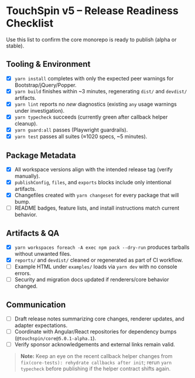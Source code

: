 # TouchSpin v5 – Release Readiness Checklist

Use this list to confirm the core monorepo is ready to publish (alpha or stable).

## Tooling & Environment
- [x] `yarn install` completes with only the expected peer warnings for Bootstrap/jQuery/Popper.
- [x] `yarn build` finishes within ~3 minutes, regenerating `dist/` and `devdist/` artifacts.
- [x] `yarn lint` reports no *new* diagnostics (existing `any` usage warnings under investigation).
- [x] `yarn typecheck` succeeds (currently green after callback helper cleanup).
- [x] `yarn guard:all` passes (Playwright guardrails).
- [x] `yarn test` passes all suites (≈1020 specs, ~5 minutes).

## Package Metadata
- [x] All workspace versions align with the intended release tag (verify manually).
- [x] `publishConfig`, `files`, and `exports` blocks include only intentional artifacts.
- [x] Changefiles created with `yarn changeset` for every package that will bump.
- [ ] README badges, feature lists, and install instructions match current behavior.

## Artifacts & QA
- [x] `yarn workspaces foreach -A exec npm pack --dry-run` produces tarballs without unwanted files.
- [x] `reports/` and `devdist/` cleaned or regenerated as part of CI workflow.
- [ ] Example HTML under `examples/` loads via `yarn dev` with no console errors.
- [ ] Security and migration docs updated if renderers/core behavior changed.

## Communication
- [ ] Draft release notes summarizing core changes, renderer updates, and adapter expectations.
- [ ] Coordinate with Angular/React repositories for dependency bumps (`@touchspin/core@5.0.1-alpha.1`).
- [ ] Verify sponsor acknowledgements and external links remain valid.

> **Note:** Keep an eye on the recent callback helper changes from `fix(core-tests): rehydrate callbacks after init`; rerun `yarn typecheck` before publishing if the helper contract shifts again.
